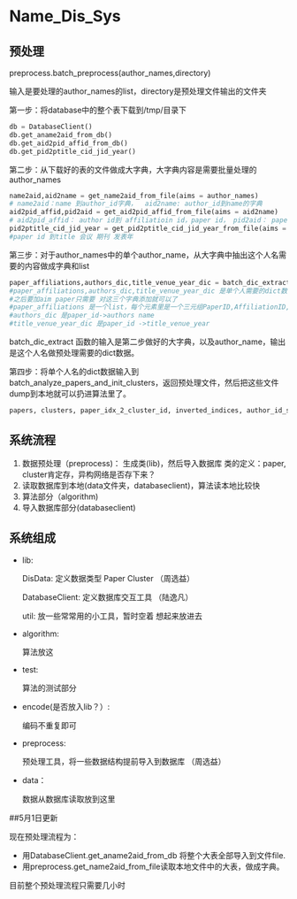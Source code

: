 # Name_Dis_Sys
## 预处理

preprocess.batch_preprocess(author_names,directory)

输入是要处理的author_names的list，directory是预处理文件输出的文件夹

第一步：将database中的整个表下载到/tmp/目录下

```python
db = DatabaseClient()
db.get_aname2aid_from_db()
db.get_aid2pid_affid_from_db()
db.get_pid2ptitle_cid_jid_year()
```
第二步：从下载好的表的文件做成大字典，大字典内容是需要批量处理的author_names

```python
name2aid,aid2name = get_name2aid_from_file(aims = author_names) 
# name2aid：name 到author_id字典，  aid2name: author_id到name的字典
aid2pid_affid,pid2aid = get_aid2pid_affid_from_file(aims = aid2name)
# aid2pid_affid： author id到 affiliatioin id，paper id， pid2aid： paper id 到author id
pid2ptitle_cid_jid_year = get_pid2ptitle_cid_jid_year_from_file(aims = pid2aid)
#paper id 到title 会议 期刊 发表年 
```






第三步：对于author_names中的单个author_name，从大字典中抽出这个人名需要的内容做成字典和list

```python
paper_affiliations,authors_dic,title_venue_year_dic = batch_dic_extract(author_name,name2aid,aid2name,aid2pid_affid,pid2aid,pid2ptitle_cid_jid_year)
#paper_affiliations,authors_dic,title_venue_year_dic 是单个人需要的dict数据
#之后要加aim paper只需要 对这三个字典添加就可以了
#paper_affiliations 是一个list，每个元素里是一个三元组PaperID,AffiliationID,AuthorID
#authors_dic 是paper_id->authors name
#title_venue_year_dic 是paper_id ->title_venue_year
```

batch_dic_extract 函数的输入是第二步做好的大字典，以及author_name，输出是这个人名做预处理需要的dict数据。

第四步：将单个人名的dict数据输入到batch_analyze_papers_and_init_clusters，返回预处理文件，然后把这些文件dump到本地就可以扔进算法里了。

```python
papers, clusters, paper_idx_2_cluster_id, inverted_indices, author_id_set = batch_analyze_papers_and_init_clusters(author_name,paper_affiliations,authors_dic,title_venue_year_dic)

```







## 系统流程

1.  数据预处理（preprocess)：
  生成类(lib)，然后导入数据库
  类的定义：paper, cluster肯定存，异构网络是否存下来？
2.  读取数据库到本地(data文件夹，databaseclient)，算法读本地比较快
3.  算法部分（algorithm)
4.  导入数据库部分(databaseclient)

## 系统组成

* lib:

  DisData: 定义数据类型 Paper Cluster （周选益）

  DatabaseClient: 定义数据库交互工具  （陆逸凡）

  util: 放一些常常用的小工具，暂时空着 想起来放进去

* algorithm:

  算法放这

* test:

  算法的测试部分

* encode(是否放入lib？）:

  编码不重复即可

* preprocess:

  预处理工具，将一些数据结构提前导入到数据库 （周选益）

* data：

  数据从数据库读取放到这里

##5月1日更新

现在预处理流程为：

* 用DatabaseClient.get_aname2aid_from_db 将整个大表全部导入到文件file.
* 用preprocess.get_name2aid_from_file读取本地文件中的大表，做成字典。

目前整个预处理流程只需要几小时


